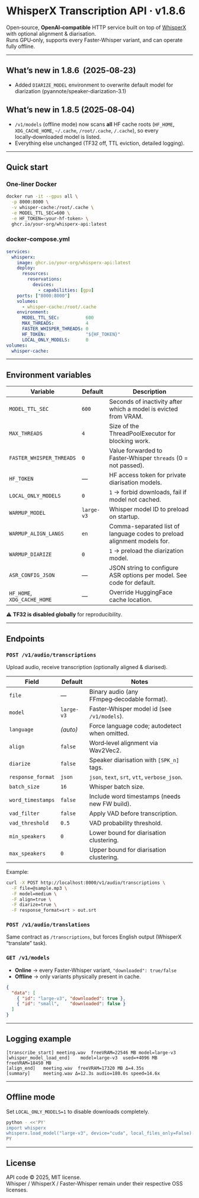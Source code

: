 # WhisperX Transcription API · v1.8.6

Open‑source, **OpenAI‑compatible** HTTP service built on top of [WhisperX](https://github.com/m-bain/whisperX) with optional alignment & diarisation.  
Runs GPU‑only, supports every Faster‑Whisper variant, and can operate fully offline.

---

## What’s new in 1.8.6  (2025‑08‑23)

* Added `DIARIZE_MODEL` environment to overwrite default model for diarization (pyannote/speaker-diarization-3.1)

## What’s new in 1.8.5 (2025‑08‑04)

* `/v1/models` (offline mode) now scans **all** HF cache roots
  (`HF_HOME`, `XDG_CACHE_HOME`, `~/.cache`, `/root/.cache`, `/.cache`), so
  every locally‑downloaded model is listed.
* Everything else unchanged (TF32 off, TTL eviction, detailed logging).

---

## Quick start

### One‑liner Docker

```bash
docker run -it --gpus all \
  -p 8000:8000 \
  -v whisper-cache:/root/.cache \
  -e MODEL_TTL_SEC=600 \
  -e HF_TOKEN=<your-hf-token> \
  ghcr.io/your-org/whisperx-api:latest
```

### docker‑compose.yml

```yaml
services:
  whisperx:
    image: ghcr.io/your-org/whisperx-api:latest
    deploy:
      resources:
        reservations:
          devices:
            - capabilities: [gpu]
    ports: ["8000:8000"]
    volumes:
      - whisper-cache:/root/.cache
    environment:
      MODEL_TTL_SEC:          600
      MAX_THREADS:            4
      FASTER_WHISPER_THREADS: 0
      HF_TOKEN:               "${HF_TOKEN}"
      LOCAL_ONLY_MODELS:      0
volumes:
  whisper-cache:
```

---

## Environment variables

| Variable | Default | Description |
|----------|---------|-------------|
| `MODEL_TTL_SEC` | `600` | Seconds of inactivity after which a model is evicted from VRAM. |
| `MAX_THREADS` | `4` | Size of the ThreadPoolExecutor for blocking work. |
| `FASTER_WHISPER_THREADS` | `0` | Value forwarded to Faster‑Whisper `threads` (0 = not passed). |
| `HF_TOKEN` | — | HF access token for private diarisation models. |
| `LOCAL_ONLY_MODELS` | `0` | `1` → forbid downloads, fail if model not cached. |
| `WARMUP_MODEL` | `large-v3` | Whisper model ID to preload on startup. |
| `WARMUP_ALIGN_LANGS` | `en` | Comma-separated list of language codes to preload alignment models for. |
| `WARMUP_DIARIZE` | `0` | `1` → preload the diarization model. |
| `ASR_CONFIG_JSON` | — | JSON string to configure ASR options per model. See code for default. |
| `HF_HOME`, `XDG_CACHE_HOME` | — | Override HuggingFace cache location. |

⚠️ **TF32 is disabled globally** for reproducibility.

---

## Endpoints

### `POST /v1/audio/transcriptions`

Upload audio, receive transcription (optionally aligned & diarised).

| Field | Default | Notes |
|-------|---------|-------|
| `file` | — | Binary audio (any FFmpeg‑decodable format). |
| `model` | `large-v3` | Faster‑Whisper model id (see `/v1/models`). |
| `language` | _(auto)_ | Force language code; autodetect when omitted. |
| `align` | `false` | Word‑level alignment via Wav2Vec2. |
| `diarize` | `false` | Speaker diarisation with `[SPK_n]` tags. |
| `response_format` | `json` | `json`, `text`, `srt`, `vtt`, `verbose_json`. |
| `batch_size` | `16` | Whisper batch size. |
| `word_timestamps` | `false` | Include word timestamps (needs new FW build). |
| `vad_filter` | `false` | Apply VAD before transcription. |
| `vad_threshold` | `0.5` | VAD probability threshold. |
| `min_speakers` | `0` | Lower bound for diarisation clustering. |
| `max_speakers` | `0` | Upper bound for diarisation clustering. |

Example:

```bash
curl -X POST http://localhost:8000/v1/audio/transcriptions \
  -F file=@sample.mp3 \
  -F model=medium \
  -F align=true \
  -F diarize=true \
  -F response_format=srt > out.srt
```

### `POST /v1/audio/translations`

Same contract as `/transcriptions`, but forces English output
(WhisperX “translate” task).

### `GET /v1/models`

* **Online** → every Faster‑Whisper variant, `"downloaded": true/false`  
* **Offline** → only variants physically present in cache.

```json
{
  "data": [
    { "id": "large-v3", "downloaded": true },
    { "id": "small",    "downloaded": false }
  ]
}
```

---

## Logging example

```
[transcribe_start] meeting.wav  freeVRAM=22546 MB model=large-v3
[whisper_model_load_end]    model=large-v3  used=+4096 MB  freeVRAM=18450 MB
[align_end]   meeting.wav  freeVRAM=17320 MB Δ=4.35s
[summary]     meeting.wav Δ=12.3s audio=180.0s speed=14.6x
```

---

## Offline mode

Set `LOCAL_ONLY_MODELS=1` to disable downloads completely.

```bash
python - <<'PY'
import whisperx
whisperx.load_model("large-v3", device="cuda", local_files_only=False)
PY
```

---

## License

API code © 2025, MIT license.  
Whisper / WhisperX / Faster‑Whisper remain under their respective OSS licenses.
